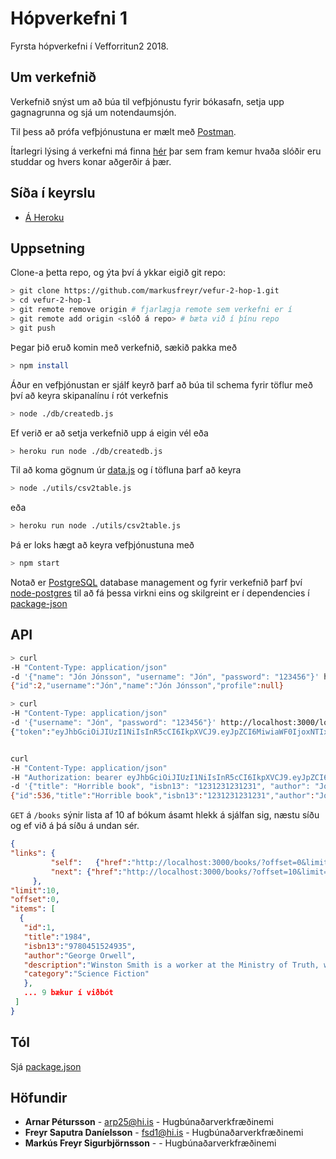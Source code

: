 # Hópverkefni 1

Fyrsta hópverkefni í Vefforritun2 2018.

## Um verkefnið
Verkefnið snýst um að búa til vefþjónustu fyrir bókasafn, setja upp gagnagrunna og sjá um notendaumsjón.

Til þess að prófa vefþjónustuna er mælt með [Postman](https://www.getpostman.com/).

Ítarlegri lýsing á verkefni má finna [hér](https://github.com/vefforritun/vef2-2018-h1/blob/master/README.md) þar sem fram kemur hvaða slóðir eru studdar og hvers konar aðgerðir á þær.

## Síða í keyrslu
* [Á Heroku](https://fsd-verkefni4.herokuapp.com/)

## Uppsetning
Clone-a þetta repo, og ýta því á ykkar eigið git repo:

```bash
> git clone https://github.com/markusfreyr/vefur-2-hop-1.git
> cd vefur-2-hop-1
> git remote remove origin # fjarlægja remote sem verkefni er í
> git remote add origin <slóð á repo> # bæta við í þínu repo
> git push
```
Þegar þið eruð komin með verkefnið, sækið pakka með

```bash
> npm install
```

Áður en vefþjónustan er sjálf keyrð þarf að búa til schema fyrir töflur með því að keyra skipanalínu í rót verkefnis

```bash
> node ./db/createdb.js
```

Ef verið er að setja verkefnið upp á eigin vél eða

```bash
> heroku run node ./db/createdb.js
```

Til að koma gögnum úr [data.js](https://github.com/markusfreyr/vefur-2-hop-1/blob/master/data/data.csv) og í töfluna þarf að keyra

```bash
> node ./utils/csv2table.js
```

eða

```bash
> heroku run node ./utils/csv2table.js
```

Þá er loks hægt að keyra vefþjónustuna með

```bash
> npm start
```

Notað er [PostgreSQL](https://www.postgresql.org/) database management og fyrir verkefnið þarf því [node-postgres](https://node-postgres.com/) til að fá þessa virkni eins og skilgreint er í dependencies í [package-json](https://github.com/markusfreyr/vefur-2-hop-1/blob/master/package.json)

## API

```bash
> curl 
-H "Content-Type: application/json" 
-d '{"name": "Jón Jónsson", "username": "Jón", "password": "123456"}' http://localhost:3000/register
{"id":2,"username":"Jón","name":"Jón Jónsson","profile":null}

> curl 
-H "Content-Type: application/json" 
-d '{"username": "Jón", "password": "123456"}' http://localhost:3000/login
{"token":"eyJhbGciOiJIUzI1NiIsInR5cCI6IkpXVCJ9.eyJpZCI6MiwiaWF0IjoxNTIxNzU5MTc2LCJleHAiOjE1MjI5NTkxNzZ9.zKHIi122oEPI31-wlYejBWRG0E7QnImhOqxWuEzCZ2k"}


curl 
-H "Content-Type: application/json" 
-H "Authorization: bearer eyJhbGciOiJIUzI1NiIsInR5cCI6IkpXVCJ9.eyJpZCI6MiwiaWF0IjoxNTIxNzU5MTc2LCJleHAiOjE1MjI5NTkxNzZ9.zKHIi122oEPI31-wlYejBWRG0E7QnImhOqxWuEzCZ2k" 
-d '{"title": "Horrible book", "isbn13": "1231231231231", "author": "John", "description": "Very scary horror", "category": "Horror"}' http://localhost:3000/books
{"id":536,"title":"Horrible book","isbn13":"1231231231231","author":"John","description":"Very scary horror","category":"Horror"}
```

`GET` á `/books` sýnir lista af 10 af bókum ásamt hlekk á
 sjálfan sig, næstu síðu og ef við á þá síðu á undan sér.
 
 ```json
 {
 "links": {
 		  "self":	{"href":"http://localhost:3000/books/?offset=0&limit=10"},
 		  "next": {"href":"http://localhost:3000/books/?offset=10&limit=10"}
 	  },
 "limit":10,
 "offset":0,
 "items": [
   {
    "id":1,
    "title":"1984",
    "isbn13":"9780451524935",
    "author":"George Orwell",
    "description":"Winston Smith is a worker at the Ministry of Truth, where he falsifies records for the party. Secretly subversive, he and his colleague Julia try to free themselves from political slavery but the price of freedom is betrayal.",
    "category":"Science Fiction"
    },
    ... 9 bækur í viðbót
  ]
 }
 ```

## Tól
Sjá [package.json](https://github.com/markusfreyr/vefur-2-hop-1/blob/master/package.json)

## Höfundir

* **Arnar Pétursson** - arp25@hi.is - Hugbúnaðarverkfræðinemi
* **Freyr Saputra Daníelsson** - fsd1@hi.is - Hugbúnaðarverkfræðinemi
* **Markús Freyr Sigurbjörnsson** -  - Hugbúnaðarverkfræðinemi
